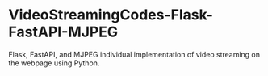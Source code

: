 # VideoStreamingCodes-Flask-FastAPI-MJPEG
Flask, FastAPI, and MJPEG individual implementation of video streaming on the webpage using Python.
